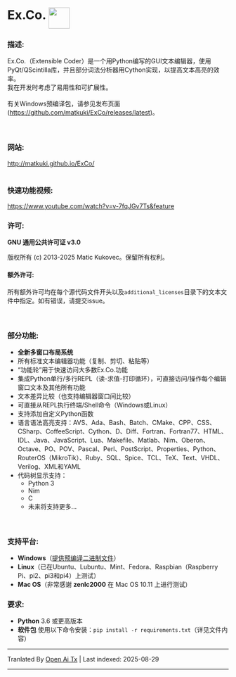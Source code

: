 # Ex.Co. <img src="https://github.com/matkuki/Ex-Co/blob/master/resources/exco-icon.png" align="top" width="48" height="48">
### 描述: ###
Ex.Co.（Extensible Coder）是一个用Python编写的GUI文本编辑器，使用PyQt/QScintilla库，并且部分词法分析器用Cython实现，以提高文本高亮的效率。  
我在开发时考虑了易用性和可扩展性。<br>  
有关Windows预编译包，请参见发布页面 (https://github.com/matkuki/ExCo/releases/latest)。  
<br><br>  
### 网站: ###
http://matkuki.github.io/ExCo/  
<br>  
### 快速功能视频: ###
https://www.youtube.com/watch?v=v-7fqJGv7Ts&feature  

### 许可: ###
__GNU 通用公共许可证 v3.0__  

版权所有 (c) 2013-2025 Matic Kukovec。保留所有权利。  
  
#### 额外许可: ####  
所有额外许可均在每个源代码文件开头以及```additional_licenses```目录下的文本文件中指定。如有错误，请提交issue。  
<br><br>  

### 部分功能: ###
- **全新多窗口布局系统**  
- 所有标准文本编辑器功能（复制、剪切、粘贴等）  
- “功能轮”用于快速访问大多数Ex.Co.功能  
- 集成Python单行/多行REPL（读-求值-打印循环），可直接访问/操作每个编辑窗口文本及其他所有功能  
- 文本差异比较（也支持编辑器窗口间比较）  
- 可直接从REPL执行终端/Shell命令（Windows或Linux）  
- 支持添加自定义Python函数  
- 语言语法高亮支持：AVS、Ada、Bash、Batch、CMake、CPP、CSS、CSharp、CoffeeScript、Cython、D、Diff、Fortran、Fortran77、HTML、IDL、Java、JavaScript、Lua、Makefile、Matlab、Nim、Oberon、Octave、PO、POV、Pascal、Perl、PostScript、Properties、Python、RouterOS（MikroTik）、Ruby、SQL、Spice、TCL、TeX、Text、VHDL、Verilog、XML和YAML  
- 代码树显示支持：  
    - Python 3  
    - Nim  
    - C  
    - 未来将支持更多...  
<br><br>  

### 支持平台: ###
- __Windows__（[提供预编译二进制文件](https://github.com/matkuki/ExCo/releases)）  
- __Linux__（已在Ubuntu、Lubuntu、Mint、Fedora、Raspbian（Raspberry Pi、pi2、pi3和pi4）上测试）
- __Mac OS__（非常感谢 __zenlc2000__ 在 Mac OS 10.11 上进行测试）

### 要求: ###
- __Python__ 3.6 或更高版本
- __软件包__ 使用以下命令安装：`pip install -r requirements.txt`（详见文件内容）


---

Tranlated By [Open Ai Tx](https://github.com/OpenAiTx/OpenAiTx) | Last indexed: 2025-08-29

---